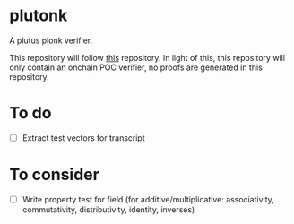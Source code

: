 # plutonk
A plutus plonk verifier. 

This repository will follow [this](https://github.com/iquerejeta/dummy_plonk) repository. In light of this, this repository will only contain an onchain POC verifier, no proofs are generated in this repository.

# To do 
- [ ] Extract test vectors for transcript


# To consider
- [ ] Write property test for field (for additive/multiplicative: associativity, commutativity, distributivity, identity, inverses)